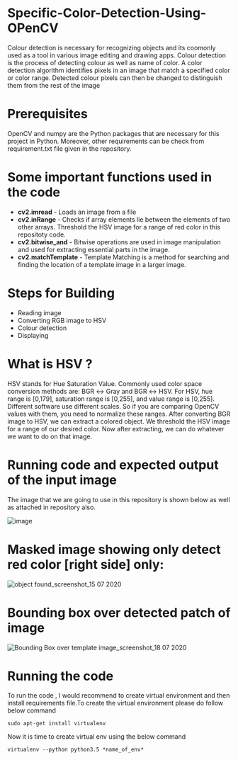 # Specific-Color-Detection-Using-OPenCV

Colour detection is necessary for recognizing objects and its coomonly used as a tool in various image editing and drawing apps. Colour detection is the process of detecting colour as well as name of color. A color detection algorithm identifies pixels in an image that match a specified color or color range. Detected colour pixels can then be changed to distinguish them from the rest of the image

# Prerequisites
OpenCV and numpy are the Python packages that are necessary for this project in Python. Moreover, other requirements can be check from requirement.txt file given in the repository.

# Some important functions used in the code
* **cv2.imread** - Loads an image from a file
* **cv2.inRange** - Checks if array elements lie between the elements of two other arrays. Threshold the HSV image for a range of red color in this repositoty code.
* **cv2.bitwise_and** - Bitwise operations are used in image manipulation and used for extracting essential parts in the image.
* **cv2.matchTemplate** - Template Matching is a method for searching and finding the location of a template image in a larger image.

# Steps for Building
* Reading image
* Converting RGB image to HSV
* Colour detection
* Displaying

# What is HSV ?
HSV stands for Hue Saturation Value. Commonly used color space conversion methods are: BGR ↔ Gray and BGR ↔ HSV. For HSV, hue range is [0,179], saturation range is [0,255], and value range is [0,255]. Different software use different scales. So if you are comparing OpenCV values with them, you need to normalize these ranges. After converting BGR image to HSV, we can extract a colored object. We threshold the HSV image for a range of our desired color. Now after extracting, we can do whatever we want to do on that image.

# Running code and expected output of the input image

The image that we are going to use in this repository is shown below as well as attached in repository also.

![image](https://user-images.githubusercontent.com/39157936/87852154-2ded9180-c91d-11ea-8d58-0c0b67dcc50b.jpg)

# Masked image showing only detect red color [right side] only:
![object found_screenshot_15 07 2020](https://user-images.githubusercontent.com/39157936/87851622-16f87080-c918-11ea-811b-709a63478db0.png)

# Bounding box over detected patch of image

![Bounding Box over template image_screenshot_18 07 2020](https://user-images.githubusercontent.com/39157936/87851634-31cae500-c918-11ea-9925-26c31373c687.png)  

# Running the code  

To run the code , I would recommend to create virtual environment and then install requirements file.To create the virtual environment please do follow below command  

```
sudo apt-get install virtualenv  
```  
Now it is time to create virtual env using the below command   

```
virtualenv --python python3.5 *name_of_env*  
```  









